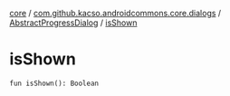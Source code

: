 [core](../../index.md) / [com.github.kacso.androidcommons.core.dialogs](../index.md) / [AbstractProgressDialog](index.md) / [isShown](.)

# isShown

`fun isShown(): Boolean`